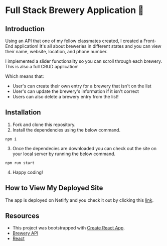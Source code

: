 # Full Stack Brewery Application 🍻

## Introduction
Using an API that one of my fellow classmates created, I created a Front-End application! It's all about breweries in different states and you can view their name, website, location, and phone number. 

I implemented a slider functionality so you can scroll through each brewery. This is also a full CRUD application! 

Which means that:
- User's can create their own entry for a brewery that isn't on the list 
- User's can update the brewery's information if it isn't correct 
- Users can also delete a brewery entry from the list!

## Installation
1. Fork and clone this repository.
2. Install the dependencies using the below command.
```
npm i
```
3. Once the dependecies are downloaded you can check out the site on your local server by running the below command.
```
npm run start
```
4. Happy coding!

## How to View My Deployed Site
The app is deployed on Netlify and you check it out by clicking this [link](https://mern-brewery-api.netlify.app/).


## Resources
- This project was bootstrapped with [Create React App](https://github.com/facebook/create-react-app).
- [Brewery API](https://api-project-production-4bae.up.railway.app/beer)
- [React](https://react.dev/blog/2023/03/16/introducing-react-dev)
